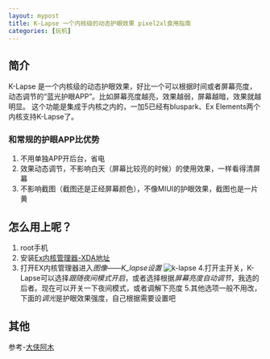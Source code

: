 ```yaml
---
layout: mypost
title: K-Lapse 一个内核级的动态护眼效果 pixel2xl食用指南
categories: [玩机]
---
```


## 简介
K-Lapse 是一个内核级的动态护眼效果，好比一个可以根据时间或者屏幕亮度，动态调节的“蓝光护眼APP”。比如屏幕亮度越亮，效果越弱，屏幕越暗，效果就越明显。
这个功能是集成于内核之内的，一加5已经有bluspark、Ex Elements两个内核支持K-Lapse了。

### 和常规的护眼APP比优势
1. 不用单独APP开后台，省电
2. 效果动态调节，不影响白天（屏幕比较亮的时候）的使用效果，一样看得清屏幕
3. 不影响截图（截图还是正经屏幕颜色），不像MIUI的护眼效果，截图也是一片黄

## 怎么用上呢？
1. root手机
2. 安装[Ex内核管理器-XDA地址](https://forum.xda-developers.com/t/kernel-september-8-pixel-2-xl-elementalx-4-07-android-11.3719079/)
3. 打开EX内核管理器进入*图像*——*K_lapse设置*
![k-lapse](https://i.loli.net/2021/04/06/MXnF9zrBiCxIgEY.jpg)
4.打开主开关，K-Lapse可以选择*跟随夜间模式开启*，或者选择根据*屏幕亮度自动调节*，我选的后者。现在可以开关一下夜间模式，或者调解下亮度
5.其他选项一般不用改，下面的*调光*是护眼效果强度，自己根据需要设置吧

## 其他
参考-[大侠阿木](https://www.daxiaamu.com/5496/)
